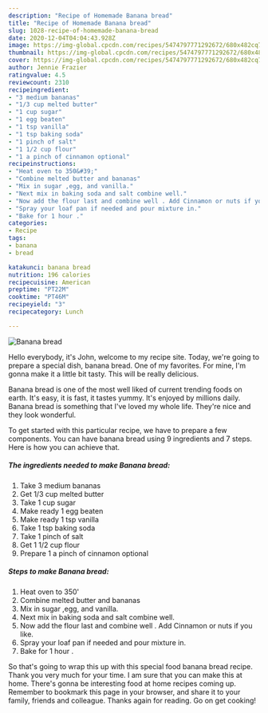 ```yaml
---
description: "Recipe of Homemade Banana bread"
title: "Recipe of Homemade Banana bread"
slug: 1028-recipe-of-homemade-banana-bread
date: 2020-12-04T04:04:43.928Z
image: https://img-global.cpcdn.com/recipes/5474797771292672/680x482cq70/banana-bread-recipe-main-photo.jpg
thumbnail: https://img-global.cpcdn.com/recipes/5474797771292672/680x482cq70/banana-bread-recipe-main-photo.jpg
cover: https://img-global.cpcdn.com/recipes/5474797771292672/680x482cq70/banana-bread-recipe-main-photo.jpg
author: Jennie Frazier
ratingvalue: 4.5
reviewcount: 2310
recipeingredient:
- "3 medium bananas"
- "1/3 cup melted butter"
- "1 cup sugar"
- "1 egg beaten"
- "1 tsp vanilla"
- "1 tsp baking soda"
- "1 pinch of salt"
- "1 1/2 cup flour"
- "1 a pinch of cinnamon optional"
recipeinstructions:
- "Heat oven to 350&#39;"
- "Combine melted butter and bananas"
- "Mix in sugar ,egg, and vanilla."
- "Next mix in baking soda and salt combine well."
- "Now add the flour last and combine well . Add Cinnamon or nuts if you like."
- "Spray your loaf pan if needed and pour mixture in."
- "Bake for 1 hour ."
categories:
- Recipe
tags:
- banana
- bread

katakunci: banana bread 
nutrition: 196 calories
recipecuisine: American
preptime: "PT22M"
cooktime: "PT46M"
recipeyield: "3"
recipecategory: Lunch

---
```



![Banana bread](https://img-global.cpcdn.com/recipes/5474797771292672/680x482cq70/banana-bread-recipe-main-photo.jpg)

Hello everybody, it's John, welcome to my recipe site. Today, we're going to prepare a special dish, banana bread. One of my favorites. For mine, I'm gonna make it a little bit tasty. This will be really delicious.

Banana bread is one of the most well liked of current trending foods on earth. It's easy, it is fast, it tastes yummy. It's enjoyed by millions daily. Banana bread is something that I've loved my whole life. They're nice and they look wonderful.




To get started with this particular recipe, we have to prepare a few components. You can have banana bread using 9 ingredients and 7 steps. Here is how you can achieve that.

<!--inarticleads1-->

##### The ingredients needed to make Banana bread:

1. Take 3 medium bananas
1. Get 1/3 cup melted butter
1. Take 1 cup sugar
1. Make ready 1 egg beaten
1. Make ready 1 tsp vanilla
1. Take 1 tsp baking soda
1. Take 1 pinch of salt
1. Get 1 1/2 cup flour
1. Prepare 1 a pinch of cinnamon optional




<!--inarticleads2-->

##### Steps to make Banana bread:

1. Heat oven to 350&#39;
1. Combine melted butter and bananas
1. Mix in sugar ,egg, and vanilla.
1. Next mix in baking soda and salt combine well.
1. Now add the flour last and combine well . Add Cinnamon or nuts if you like.
1. Spray your loaf pan if needed and pour mixture in.
1. Bake for 1 hour .




So that's going to wrap this up with this special food banana bread recipe. Thank you very much for your time. I am sure that you can make this at home. There's gonna be interesting food at home recipes coming up. Remember to bookmark this page in your browser, and share it to your family, friends and colleague. Thanks again for reading. Go on get cooking!
